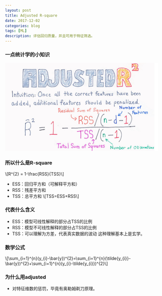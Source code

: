 ```yaml
---
layout: post
title: Adjusted R-square
date: 2017-12-02
categories: blog
tags: [ML]
description: 评估回归质量，并且可用于特征筛选。
---
```


### 一点统计学的小知识
![](https://raw.githubusercontent.com/kemingzeng/kemingzeng.github.io/master/assets/image/ars_1.png )

### 所以什么是R-square
\\[R^{2} = 1-\frac{RSS}{TSS}\\]
* ESS：回归平方和（可解释平方和）
* RSS：残差平方和
* TSS：总平方和
\\[TSS=ESS+RSS\\]

### 代表什么含义
* ESS：模型可线性解释的部分占TSS的比例
* RSS：模型不可线性解释的部分占TSS的比例
* TSS：可以理解为方差，代表真实数据的波动
这种理解基本上是玄学。

### 数学公式
\\[\sum_{i=1}^{n}(y_{i}-\bar{y})^{2}=\sum_{i=1}^{n}(\tilde{y_{i}}-\bar{y})^{2}+\sum_{i=1}^{n}(y_{i}-\tilde{y_{i}})^{2}\\]

### 为什么用adjusted
* 对特征维数的惩罚，毕竟有奥勒姆剃刀原理。
